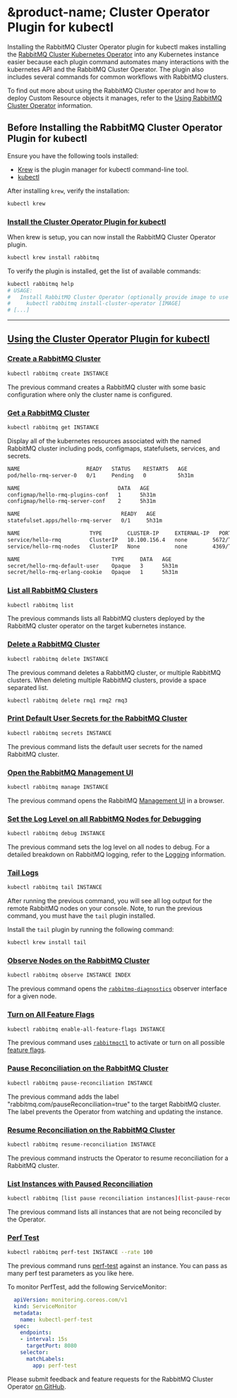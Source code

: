 # &product-name; Cluster Operator Plugin for kubectl

Installing the RabbitMQ Cluster Operator plugin for kubectl makes installing the [RabbitMQ Cluster Kubernetes Operator](./operator-overview.html) into any Kubernetes instance easier because each plugin command automates many interactions with the kubernetes API and the RabbitMQ Cluster Operator. The plugin also includes several commands for common workflows with RabbitMQ clusters.

To find out more about using the RabbitMQ Cluster operator and how to deploy Custom Resource objects it manages, refer to the
[Using RabbitMQ Cluster Operator](./using-operator.html) information.

## Before Installing the RabbitMQ Cluster Operator Plugin for kubectl

Ensure you have the following tools installed: 

* [Krew](https://krew.sigs.k8s.io/docs/user-guide/setup/install/) is the plugin manager for kubectl command-line tool. 
* [kubectl](https://kubernetes.io/docs/tasks/tools/)

After installing `krew`, verify the installation:

```bash
kubectl krew
```

### <a id='install' class='anchor' href='#install'>Install the Cluster Operator Plugin for kubectl</a>

When krew is setup, you can now install the RabbitMQ Cluster Operator plugin.

```bash
kubectl krew install rabbitmq
```

To verify the plugin is installed, get the list of available commands:

```bash
kubectl rabbitmq help
# USAGE:
#   Install RabbitMQ Cluster Operator (optionally provide image to use a relocated image or a specific version)
#     kubectl rabbitmq install-cluster-operator [IMAGE]
# [...]
```

---
## <a id='using' class='anchor' href='#using'>Using the Cluster Operator Plugin for kubectl</a>

### <a id='create-rmq' class='anchor' href='#create-rmq'>Create a RabbitMQ Cluster</a>

```bash
kubectl rabbitmq create INSTANCE
```

The previous command creates a RabbitMQ cluster with some basic configuration where only the cluster name is configured.

### <a id='get-rmq' class='anchor' href='#get-rmq'>Get a RabbitMQ Cluster</a>

```bash
kubectl rabbitmq get INSTANCE
```

Display all of the kubernetes resources associated with the named RabbitMQ cluster including pods, configmaps, statefulsets, services, and secrets.

```bash
NAME                     READY   STATUS    RESTARTS   AGE
pod/hello-rmq-server-0   0/1     Pending   0          5h31m

NAME                               DATA   AGE
configmap/hello-rmq-plugins-conf   1      5h31m
configmap/hello-rmq-server-conf    2      5h31m

NAME                                READY   AGE
statefulset.apps/hello-rmq-server   0/1     5h31m

NAME                      TYPE        CLUSTER-IP     EXTERNAL-IP   PORT(S)              AGE
service/hello-rmq         ClusterIP   10.100.156.4   none        5672/TCP,15672/TCP   5h31m
service/hello-rmq-nodes   ClusterIP   None           none        4369/TCP,25672/TCP   5h31m

NAME                             TYPE     DATA   AGE
secret/hello-rmq-default-user    Opaque   3      5h31m
secret/hello-rmq-erlang-cookie   Opaque   1      5h31m
```

### <a id='list-rmq' class='anchor' href='#list-rmq'>List all RabbitMQ Clusters</a>

```bash
kubectl rabbitmq list
```

The previous commands lists all RabbitMQ clusters deployed by the RabbitMQ cluster operator on the target kubernetes instance.

### <a id='delete-rmq' class='anchor' href='#delete-plugin'>Delete a RabbitMQ Cluster</a>

```bash
kubectl rabbitmq delete INSTANCE
```

The previous command deletes a RabbitMQ cluster, or multiple RabbitMQ clusters. When deleting multiple RabbitMQ clusters, provide a space
separated list.

```bash
kubectl rabbitmq delete rmq1 rmq2 rmq3
```

### <a id='secrets' class='anchor' href='#secrets'>Print Default User Secrets for the RabbitMQ Cluster</a>

```bash
kubectl rabbitmq secrets INSTANCE
```

The previous command lists the default user secrets for the named RabbitMQ cluster.

### <a id='manage' class='anchor' href='#manage'>Open the RabbitMQ Management UI</a>

```bash
kubectl rabbitmq manage INSTANCE
```

The previous command opens the RabbitMQ [Management UI](../../management.html) in a browser.

### <a id='debug' class='anchor' href='#debug'>Set the Log Level on all RabbitMQ Nodes for Debugging</a>

```bash
kubectl rabbitmq debug INSTANCE
```

The previous command sets the log level on all nodes to debug. For a detailed breakdown on RabbitMQ logging, refer to the [Logging](../../logging.html) information.

### <a id='tail' class='anchor' href='#tail'>Tail Logs</a>

```bash
kubectl rabbitmq tail INSTANCE
```

After running the previous command, you will see all log output for the remote RabbitMQ nodes on your console. Note, to run the previous command, you must have the `tail` plugin installed.

Install the `tail` plugin by running the following command:

```bash
kubectl krew install tail
```

### <a id='observe' class='anchor' href='#observe'>Observe Nodes on the RabbitMQ Cluster</a>

```bash
kubectl rabbitmq observe INSTANCE INDEX
```

The previous command opens the [`rabbitmq-diagnostics`](../../rabbitmq-diagnostics.8.html) observer interface for a given node.

### <a id='feature-flags' class='anchor' href='#feature-flags'>Turn on All Feature Flags</a>

```bash
kubectl rabbitmq enable-all-feature-flags INSTANCE 
```

The previous command uses [`rabbitmqctl`](../../cli.html) to activate or turn on all possible [feature flags](../../feature-flags.html).

### <a id='pause-reconciliation' class='anchor' href='#pause-reconciliation'>Pause Reconciliation on the RabbitMQ Cluster</a>

```bash
kubectl rabbitmq pause-reconciliation INSTANCE 
```

The previous command adds the label "rabbitmq.com/pauseReconciliation=true" to the target RabbitMQ cluster. The label prevents the Operator from watching and updating the instance.

### <a id='resume-reconciliation' class='anchor' href='#resume-reconciliation'>Resume Reconciliation on the RabbitMQ Cluster</a>

```bash
kubectl rabbitmq resume-reconciliation INSTANCE 
```

The previous command instructs the Operator to resume reconciliation for a RabbitMQ cluster.

### <a id='list-pause-reconciliation-instances' class='anchor' href='#list-pause-reconciliation-instances'>List Instances with Paused Reconciliation</a>

```bash
kubectl rabbitmq [list pause reconciliation instances](list-pause-reconciliation-instances) INSTANCE
```

The previous command lists all instances that are not being reconciled by the Operator.

### <a id='perf-test' class='anchor' href='#perf-test'>Perf Test</a>

```bash
kubectl rabbitmq perf-test INSTANCE --rate 100
```

The previous command runs [perf-test](https://rabbitmq.github.io/rabbitmq-perf-test/stable/htmlsingle/) against an instance. You can pass as many perf test parameters as you like here.

To monitor PerfTest, add the following ServiceMonitor:
```yaml
  apiVersion: monitoring.coreos.com/v1
  kind: ServiceMonitor
  metadata:
    name: kubectl-perf-test
  spec:
    endpoints:
    - interval: 15s
      targetPort: 8080
    selector:
      matchLabels:
        app: perf-test
```

Please submit feedback and feature requests for the RabbitMQ Cluster Operator [on GitHub](https://github.com/rabbitmq/cluster-operator).
